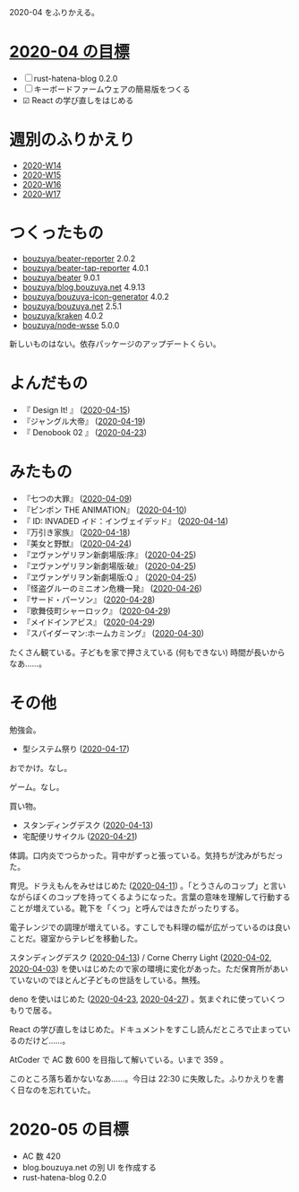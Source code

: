 2020-04 をふりかえる。

# [2020-04 の目標][2020-03-31]

- ☐ rust-hatena-blog 0.2.0
- ☐ キーボードファームウェアの簡易版をつくる
- ☑ React の学び直しをはじめる

# 週別のふりかえり

- [2020-W14][2020-04-05]
- [2020-W15][2020-04-12]
- [2020-W16][2020-04-19]
- [2020-W17][2020-04-26]

# つくったもの

- [bouzuya/beater-reporter][] 2.0.2
- [bouzuya/beater-tap-reporter][] 4.0.1
- [bouzuya/beater][] 9.0.1
- [bouzuya/blog.bouzuya.net][] 4.9.13
- [bouzuya/bouzuya-icon-generator][] 4.0.2
- [bouzuya/bouzuya.net][] 2.5.1
- [bouzuya/kraken][] 4.0.2
- [bouzuya/node-wsse][] 5.0.0

新しいものはない。依存パッケージのアップデートくらい。

# よんだもの

- 『 Design It! 』 ([2020-04-15][])
- 『ジャングル大帝』 ([2020-04-19][])
- 『 Denobook 02 』 ([2020-04-23][])

# みたもの

- 『七つの大罪』 ([2020-04-09][])
- 『ピンポン THE ANIMATION』 ([2020-04-10][])
- 『 ID: INVADED イド：インヴェイデッド』 ([2020-04-14][])
- 『万引き家族』 ([2020-04-18][])
- 『美女と野獣』 ([2020-04-24][])
- 『ヱヴァンゲリヲン新劇場版:序』 ([2020-04-25][])
- 『ヱヴァンゲリヲン新劇場版:破』 ([2020-04-25][])
- 『ヱヴァンゲリヲン新劇場版:Q 』 ([2020-04-25][])
- 『怪盗グルーのミニオン危機一発』 ([2020-04-26][])
- 『サード・パーソン』 ([2020-04-28][])
- 『歌舞伎町シャーロック』 ([2020-04-29][])
- 『メイドインアビス』 ([2020-04-29][])
- 『スパイダーマン:ホームカミング』 ([2020-04-30][])

たくさん観ている。子どもを家で押さえている (何もできない) 時間が長いからなあ……。

# その他

勉強会。

- 型システム祭り ([2020-04-17][])

おでかけ。なし。

ゲーム。なし。

買い物。

- スタンディングデスク ([2020-04-13][])
- 宅配便リサイクル ([2020-04-21][])

体調。口内炎でつらかった。背中がずっと張っている。気持ちが沈みがちだった。

育児。ドラえもんをみせはじめた ([2020-04-11][]) 。「とうさんのコップ」と言いながらぼくのコップを持ってくるようになった。言葉の意味を理解して行動することが増えている。靴下を「くつ」と呼んではきたがったりする。

電子レンジでの調理が増えている。すこしでも料理の幅が広がっているのは良いことだ。寝室からテレビを移動した。

スタンディングデスク ([2020-04-13][]) / Corne Cherry Light ([2020-04-02][], [2020-04-03][]) を使いはじめたので家の環境に変化があった。ただ保育所があいていないのでほとんど子どもの世話をしている。無残。

deno を使いはじめた ([2020-04-23][], [2020-04-27][]) 。気まぐれに使っていくつもりで居る。

React の学び直しをはじめた。ドキュメントをすこし読んだところで止まっているのだけど……。

AtCoder で AC 数 600 を目指して解いている。いまで 359 。

このところ落ち着かないなあ……。今日は 22:30 に失敗した。ふりかえりを書く日なのを忘れていた。

# 2020-05 の目標

- AC 数 420
- blog.bouzuya.net の別 UI を作成する
- rust-hatena-blog 0.2.0

[2020-03-31]: https://blog.bouzuya.net/2020/03/31/
[2020-04-02]: https://blog.bouzuya.net/2020/04/02/
[2020-04-03]: https://blog.bouzuya.net/2020/04/03/
[2020-04-05]: https://blog.bouzuya.net/2020/04/05/
[2020-04-09]: https://blog.bouzuya.net/2020/04/09/
[2020-04-10]: https://blog.bouzuya.net/2020/04/10/
[2020-04-11]: https://blog.bouzuya.net/2020/04/11/
[2020-04-12]: https://blog.bouzuya.net/2020/04/12/
[2020-04-13]: https://blog.bouzuya.net/2020/04/13/
[2020-04-14]: https://blog.bouzuya.net/2020/04/14/
[2020-04-15]: https://blog.bouzuya.net/2020/04/15/
[2020-04-17]: https://blog.bouzuya.net/2020/04/17/
[2020-04-18]: https://blog.bouzuya.net/2020/04/18/
[2020-04-19]: https://blog.bouzuya.net/2020/04/19/
[2020-04-21]: https://blog.bouzuya.net/2020/04/21/
[2020-04-23]: https://blog.bouzuya.net/2020/04/23/
[2020-04-24]: https://blog.bouzuya.net/2020/04/24/
[2020-04-25]: https://blog.bouzuya.net/2020/04/25/
[2020-04-26]: https://blog.bouzuya.net/2020/04/26/
[2020-04-27]: https://blog.bouzuya.net/2020/04/27/
[2020-04-28]: https://blog.bouzuya.net/2020/04/28/
[2020-04-29]: https://blog.bouzuya.net/2020/04/29/
[2020-04-30]: https://blog.bouzuya.net/2020/04/30/
[bouzuya/beater-reporter]: https://github.com/bouzuya/beater-reporter
[bouzuya/beater-tap-reporter]: https://github.com/bouzuya/beater-tap-reporter
[bouzuya/beater]: https://github.com/bouzuya/beater
[bouzuya/blog.bouzuya.net]: https://github.com/bouzuya/blog.bouzuya.net
[bouzuya/bouzuya-icon-generator]: https://github.com/bouzuya/bouzuya-icon-generator
[bouzuya/bouzuya.net]: https://github.com/bouzuya/bouzuya.net
[bouzuya/kraken]: https://github.com/bouzuya/kraken
[bouzuya/node-wsse]: https://github.com/bouzuya/node-wsse
